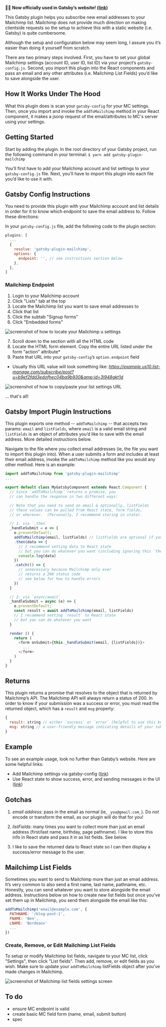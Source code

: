 
🎉🍾 **Now officially used in Gatsbyʼs website! ([link](https://github.com/gatsbyjs/gatsby/blob/master/www/src/components/email-capture-form.js#L45))**

This Gatsby plugin helps you subscribe new email addresses to your Mailchimp list.  Mailchimp does not provide much direction on making clientside requests so the setup to achieve this with a static website (i.e. Gatsby) is quite cumbersome.

Although the setup and configuration below may seem long, I assure you itʼs easier than doing it yourself from scratch.

There are two primary steps involved.  First, you have to set your global Mailchimp settings (account ID, user ID, list ID) via your projectʼs `gatsby-config.js`.  Second, you import this plugin into the React components and pass an email and any other attributes (i.e. Mailchimp List Fields) youʼd like to save alongside the user.


## How It Works Under The Hood
What this plugin does is scan your `gatsby-config` for your MC settings.  Then, once you import and invoke the `addToMailchimp` method in your React component, it makes a jsonp request of the email/attributes to MC's server using your settings.


## Getting Started
Start by adding the plugin. In the root directory of your Gatsby project, run the following command in your terminal:
`$ yarn add gatsby-plugin-mailchimp`

Youʼll first have to add your Mailchimp account and list settings to your `gatsby-config.js` file.  Next, youʼll have to import this plugin into each file youʼd like to use it with.  

## Gatsby Config Instructions
You need to provide this plugin with your Mailchimp account and list details in order for it to know which endpoint to save the email address to.  Follow these directions:

In your `gatsby-config.js` file, add the following code to the plugin section:
```javascript
plugins: [
  ...
  {
    resolve: 'gatsby-plugin-mailchimp',
    options: {
      endpoint: '', // see instructions section below
    },
  },
]
```

### Mailchimp Endpoint
1. Login to your Mailchimp account
2. Click "Lists" tab at the top
3. Locate the Mailchimp list you want to save email addresses to
4. Click that list
5. Click the subtab "Signup forms"
6. Click "Embedded forms"

![screenshot of how to locate your Mailchimp `u` settings](https://raw.githubusercontent.com/benjaminhoffman/gatsby-plugin-mailchimp/master/img/mailchimp_list.png)

7. Scroll down to the section with all the HTML code
8. Locate the HTML form element.  Copy the entire URL listed under the form "action" attribute*
9. Paste that URL into your `gatsby-config`ʼs `option.endpoint` field

* Usually this URL value will look something like: _https://example.us10.list-manage.com/subscribe/post?u=b9ef2fdd3edofhec04ba9b930&amp;id=3l948gkt1d_

![screenshot of how to copy/paste your list settings URL](https://raw.githubusercontent.com/benjaminhoffman/gatsby-plugin-mailchimp/master/img/mailchimp_form_action.png)

... that's all!


## Gatsby Import Plugin Instructions
This plugin exports one method -- `addToMailchimp` -- that accepts two params: `email` and `listFields`, where `email` is a valid email string and `listFields` is an object of attributes youʼd like to save with the email address.  More detailed instructions below.

Navigate to the file where you collect email addresses (ie, the file you want to import this plugin into).  When a user submits a form and includes at least their email address, invoke the `addToMailchimp` method like you would any other method.  Here is an example:
```javascript
import addToMailchimp from 'gatsby-plugin-mailchimp'
...

export default class MyGatsbyComponent extends React.Component {
  // Since `addToMailchimp` returns a promise, you
  // can handle the response in two different ways:

  // Note that you need to send an email & optionally, listFields
  // these values can be pulled from React state, form fields,
  // or wherever.  (Personally, I recommend storing in state).

  // 1. via `.then`
  _handleSubmit = e => {
    e.preventDefault;
    addToMailchimp(email, listFields) // listFields are optional if you are only capturing the email address.
    .then(data => {
      // I recommend setting data to React state
      // but you can do whatever you want (including ignoring this `then()` altogether)
      console.log(data)
    })
    .catch(() => {
      // unnecessary because Mailchimp only ever
      // returns a 200 status code
      // see below for how to handle errors
    })
  }

  // 2. via `async/await`
  _handleSubmit = async (e) => {
    e.preventDefault;
    const result = await addToMailchimp(email, listFields)
    // I recommend setting `result` to React state
    // but you can do whatever you want
  }

  render () {
    return (
      <form onSubmit={this._handleSubmit(email, {listFields})}>
        ...
      </form>
    )
  }
}
```

## Returns
This plugin returns a promise that resolves to the object that is returned by Mailchimpʼs API.  The Mailchimp API will always return a status of 200.  In order to know if your submission was a success or error, you must read the returned object, which has a `result` and `msg` property:
```javascript
{
  result: string // either `success` or `error` (helpful to use this key to update your state)
  msg: string // a user-friendly message indicating details of your submissions (usually something like "thanks for subscribing!" or "this email has already been added")
}
```

## Example
To see an example usage, look no further than Gatsbyʼs website.  Here are some helpful links:
- Add Mailchimp settings via gatsby-config ([link](https://github.com/gatsbyjs/gatsby/blob/master/www/gatsby-config.js#L175-L180))
- Use React state to show success, error, and sending messages in the UI ([link](https://github.com/gatsbyjs/gatsby/blob/master/www/src/components/email-capture-form.js#L45-L84))


## Gotchas
1. *email address*: pass in the email as normal (ie, `_you@gmail.com_`). Do _not_ encode or transform the email, as our plugin will do that for you!

2. *listFields*: many times you want to collect more than just an email address (first/last name, birthday, page pathname).  I like to store this info in React state and pass it in as list fields.  See below.

3. I like to save the returned data to React state so I can then display a success/error message to the user.


## Mailchimp List Fields
Sometimes you want to send to Mailchimp more than just an email address.  Itʼs very common to also send a first name, last name, pathname, etc.  Honestly, you can send whatever you want to store alongside the email address.  Instructions below on how to create new list fields but once youʼve set them up in Mailchimp, you send them alongside the email like this:
```javascript
addToMailchimp('email@example.com', {
  PATHNAME: '/blog-post-1',
  FNAME: 'Ben',
  LNAME: 'Bordeaux'
  ...
})
```

### Create, Remove, or Edit Mailchimp List Fields
To setup or modify Mailchimp list fields, navigate to your MC list, click "Settings", then click "List fields".  Then add, remove, or edit fields as you wish.  Make sure to update your `addToMailchimp` listFields object after youʼve made changes in Mailchimp.

![screenshot of Mailchimp list fields settings screen](https://raw.githubusercontent.com/benjaminhoffman/gatsby-plugin-mailchimp/master/img/mailchimp_list_fields.png)


## To do
- ensure MC endpoint is valid
- create basic MC field form (name, email, submit button)
- spec

